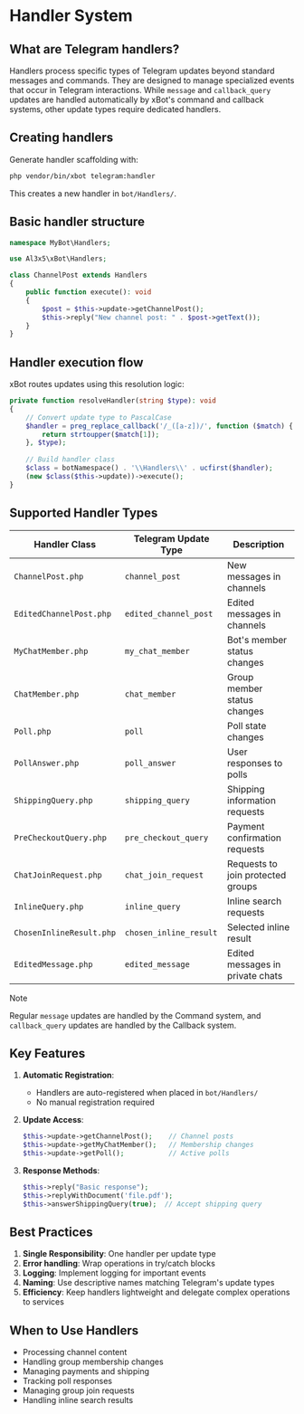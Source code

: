 # Handler System

## What are Telegram handlers?

Handlers process specific types of Telegram updates beyond standard messages and commands. They are designed to manage specialized events that occur in Telegram interactions. While `message` and `callback_query` updates are handled automatically by xBot's command and callback systems, other update types require dedicated handlers.

## Creating handlers

Generate handler scaffolding with:
```bash
php vendor/bin/xbot telegram:handler
```

This creates a new handler in `bot/Handlers/`.

## Basic handler structure

```php
namespace MyBot\Handlers;

use Al3x5\xBot\Handlers;

class ChannelPost extends Handlers
{
    public function execute(): void
    {
        $post = $this->update->getChannelPost();
        $this->reply("New channel post: " . $post->getText());
    }
}
```

## Handler execution flow

xBot routes updates using this resolution logic:
```php
private function resolveHandler(string $type): void
{
    // Convert update type to PascalCase
    $handler = preg_replace_callback('/_([a-z])/', function ($match) {
        return strtoupper($match[1]);
    }, $type);
    
    // Build handler class
    $class = botNamespace() . '\\Handlers\\' . ucfirst($handler);
    (new $class($this->update))->execute();
}
```

## Supported Handler Types

| Handler Class           | Telegram Update Type   | Description                       |
|-------------------------|------------------------|-----------------------------------|
| `ChannelPost.php`       | `channel_post`         | New messages in channels          |
| `EditedChannelPost.php` | `edited_channel_post`  | Edited messages in channels       |
| `MyChatMember.php`      | `my_chat_member`       | Bot's member status changes       |
| `ChatMember.php`        | `chat_member`          | Group member status changes       |
| `Poll.php`              | `poll`                 | Poll state changes                |
| `PollAnswer.php`        | `poll_answer`          | User responses to polls           |
| `ShippingQuery.php`     | `shipping_query`       | Shipping information requests     |
| `PreCheckoutQuery.php`  | `pre_checkout_query`   | Payment confirmation requests     |
| `ChatJoinRequest.php`   | `chat_join_request`    | Requests to join protected groups |
| `InlineQuery.php`       | `inline_query`         | Inline search requests            |
| `ChosenInlineResult.php`| `chosen_inline_result` | Selected inline result            |
| `EditedMessage.php`     | `edited_message`       | Edited messages in private chats  |

> [!NOTE]
> Regular `message` updates are handled by the Command system, and `callback_query` updates are handled by the Callback system.

## Key Features

1. **Automatic Registration**:
   - Handlers are auto-registered when placed in `bot/Handlers/`
   - No manual registration required

2. **Update Access**:
   ```php
   $this->update->getChannelPost();    // Channel posts
   $this->update->getMyChatMember();   // Membership changes
   $this->update->getPoll();           // Active polls
   ```

3. **Response Methods**:
   ```php
   $this->reply("Basic response");
   $this->replyWithDocument('file.pdf');
   $this->answerShippingQuery(true);  // Accept shipping query
   ```

## Best Practices

1. **Single Responsibility**: One handler per update type
2. **Error handling**: Wrap operations in try/catch blocks
3. **Logging**: Implement logging for important events
4. **Naming**: Use descriptive names matching Telegram's update types
5. **Efficiency**: Keep handlers lightweight and delegate complex operations to services

## When to Use Handlers
- Processing channel content
- Handling group membership changes
- Managing payments and shipping
- Tracking poll responses
- Managing group join requests
- Handling inline search results


